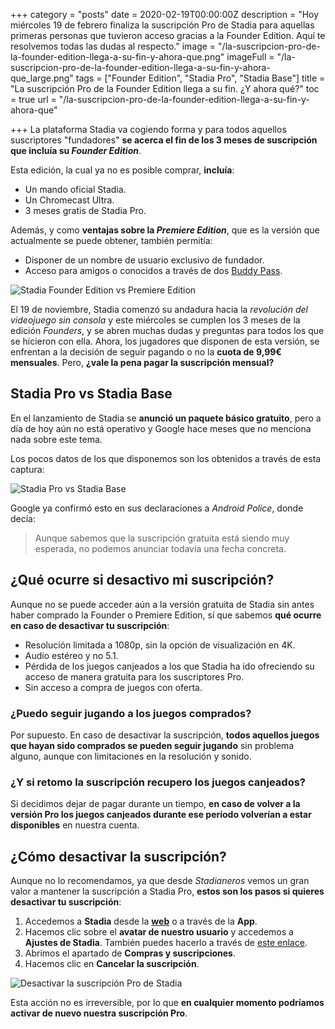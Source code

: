 +++
category = "posts"
date = 2020-02-19T00:00:00Z
description = "Hoy miércoles 19 de febrero finaliza la suscripción Pro de Stadia para aquellas primeras personas que tuvieron acceso gracias a la Founder Edition. Aquí te resolvemos todas las dudas al respecto."
image = "/la-suscripcion-pro-de-la-founder-edition-llega-a-su-fin-y-ahora-que.png"
imageFull = "/la-suscripcion-pro-de-la-founder-edition-llega-a-su-fin-y-ahora-que_large.png"
tags = ["Founder Edition", "Stadia Pro", "Stadia Base"]
title = "La suscripción Pro de la Founder Edition llega a su fin. ¿Y ahora qué?"
toc = true
url = "/la-suscripcion-pro-de-la-founder-edition-llega-a-su-fin-y-ahora-que"

+++
La plataforma Stadia va cogiendo forma y para todos aquellos suscriptores "fundadores" **se acerca el fin de los 3 meses de suscripción que incluía su _Founder Edition_**.

Esta edición, la cual ya no es posible comprar, **incluía**: 

- Un mando oficial Stadia.
- Un Chromecast Ultra.
- 3 meses gratis de Stadia Pro.

Además, y como **ventajas sobre la _Premiere Edition_**, que es la versión que actualmente se puede obtener, también permitía:

- Disponer de un nombre de usuario exclusivo de fundador.
- Acceso para amigos o conocidos a través de dos <a class="u-anchor" href="https://www.stadianeros.com/el-buddy-pass-de-stadia/">Buddy Pass</a>.

<img class="u-borderImage u-lazyload lazyload" loading="lazy" data-src="/la-suscripcion-pro-de-la-founder-edition-llega-a-su-fin-y-ahora-que/stadia-founder-edition-premiere-edition.jpg" alt="Stadia Founder Edition vs Premiere Edition" title="Stadia Founder Edition vs Premiere Edition" />

El 19 de noviembre, Stadia comenzó su andadura hacia la _revolución del videojuego sin consola_ y este miércoles se cumplen los 3 meses de la edición _Founders_, y se abren muchas dudas y preguntas para todos los que se hicieron con ella. Ahora, los jugadores que disponen de esta versión, se enfrentan a la decisión de seguir pagando o no la **cuota de 9,99€ mensuales**. Pero, **¿vale la pena pagar la suscripción mensual?**

## Stadia Pro vs Stadia Base

En el lanzamiento de Stadia se **anunció un paquete básico gratuito**, pero a día de hoy aún no está operativo y Google hace meses que no menciona nada sobre este tema.

Los pocos datos de los que disponemos son los obtenidos a través de esta captura:

<img class="u-borderImage u-lazyload lazyload" loading="lazy" data-src="/la-suscripcion-pro-de-la-founder-edition-llega-a-su-fin-y-ahora-que/stadia-pro-vs-stadia-base.jpg" alt="Stadia Pro vs Stadia Base" title="Stadia Pro vs Stadia Base" />

Google ya confirmó esto en sus declaraciones a *Android Police*, donde decía:

> Aunque sabemos que la suscripción gratuita está siendo muy esperada, no podemos anunciar todavía una fecha concreta.

## ¿Qué ocurre si desactivo mi suscripción?

Aunque no se puede acceder aún a la versión gratuita de Stadia sin antes haber comprado la Founder o Premiere Edition, sí que sabemos **qué ocurre en caso de desactivar tu suscripción**:

- Resolución limitada a 1080p, sin la opción de visualización en 4K.
- Audio estéreo y no 5.1.
- Pérdida de los juegos canjeados a los que Stadia ha ido ofreciendo su acceso de manera gratuita para los suscriptores Pro.
- Sin acceso a compra de juegos con oferta.

### ¿Puedo seguir jugando a los juegos comprados?

Por supuesto. En caso de desactivar la suscripción, **todos aquellos juegos que hayan sido comprados se pueden seguir jugando** sin problema alguno, aunque con limitaciones en la resolución y sonido.

### ¿Y si retomo la suscripción recupero los juegos canjeados?

Si decidimos dejar de pagar durante un tiempo, **en caso de volver a la versión Pro los juegos canjeados durante ese período volverían a estar disponibles** en nuestra cuenta.

## ¿Cómo desactivar la suscripción?

Aunque no lo recomendamos, ya que desde _Stadianeros_ vemos un gran valor a mantener la suscripción a Stadia Pro, **estos son los pasos si quieres desactivar tu suscripción**:

1. Accedemos a **Stadia** desde la <a class="u-anchor" href="https://stadia.google.com/" target="_blank" rel="nofollow noopener">**web**</a> o a través de la **App**.
2. Hacemos clic sobre el **avatar de nuestro usuario** y accedemos a **Ajustes de Stadia**. También puedes hacerlo a través de <a class="u-anchor" href="https://stadia.google.com/settings" target="_blank" rel="nofollow noopener">este enlace</a>.
3. Abrimos el apartado de **Compras y suscripciones**.
4. Hacemos clic en **Cancelar la suscripción**.

<img class="u-borderImage u-lazyload lazyload" loading="lazy" data-src="/la-suscripcion-pro-de-la-founder-edition-llega-a-su-fin-y-ahora-que/desactivar-suscripcion-pro-stadia.png" alt="Desactivar la suscripción Pro de Stadia" title="Desactivar la suscripción Pro de Stadia" />

Esta acción no es irreversible, por lo que **en cualquier momento podríamos activar de nuevo nuestra suscripción Pro**.

